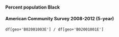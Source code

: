 #### Percent population Black#### American Community Survey 2008-2012 (5-year)	df[geo+'B02001003E'] / df[geo+'B02001001E']